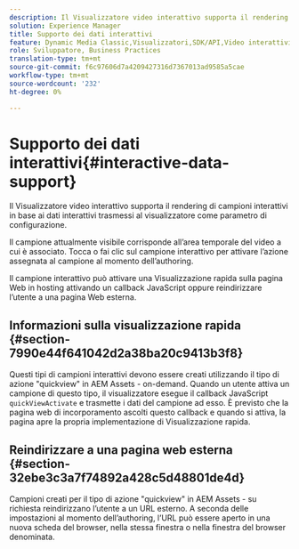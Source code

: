 ```yaml
---
description: Il Visualizzatore video interattivo supporta il rendering di campioni interattivi in base ai dati interattivi trasmessi al visualizzatore come parametro di configurazione.
solution: Experience Manager
title: Supporto dei dati interattivi
feature: Dynamic Media Classic,Visualizzatori,SDK/API,Video interattivi
role: Sviluppatore, Business Practices
translation-type: tm+mt
source-git-commit: f6c97606d7a4209427316d7367013ad9585a5cae
workflow-type: tm+mt
source-wordcount: '232'
ht-degree: 0%

---
```



# Supporto dei dati interattivi{#interactive-data-support}

Il Visualizzatore video interattivo supporta il rendering di campioni interattivi in base ai dati interattivi trasmessi al visualizzatore come parametro di configurazione.

Il campione attualmente visibile corrisponde all’area temporale del video a cui è associato. Tocca o fai clic sul campione interattivo per attivare l’azione assegnata al campione al momento dell’authoring.

Il campione interattivo può attivare una Visualizzazione rapida sulla pagina Web in hosting attivando un callback JavaScript oppure reindirizzare l’utente a una pagina Web esterna.

## Informazioni sulla visualizzazione rapida {#section-7990e44f641042d2a38ba20c9413b3f8}

Questi tipi di campioni interattivi devono essere creati utilizzando il tipo di azione &quot;quickview&quot; in AEM Assets - on-demand. Quando un utente attiva un campione di questo tipo, il visualizzatore esegue il callback JavaScript `quickViewActivate` e trasmette i dati del campione ad esso. È previsto che la pagina web di incorporamento ascolti questo callback e quando si attiva, la pagina apre la propria implementazione di Visualizzazione rapida.

## Reindirizzare a una pagina web esterna {#section-32ebe3c3a7f74892a428c5d48801de4d}

Campioni creati per il tipo di azione &quot;quickview&quot; in AEM Assets - su richiesta reindirizzano l’utente a un URL esterno. A seconda delle impostazioni al momento dell’authoring, l’URL può essere aperto in una nuova scheda del browser, nella stessa finestra o nella finestra del browser denominata.
